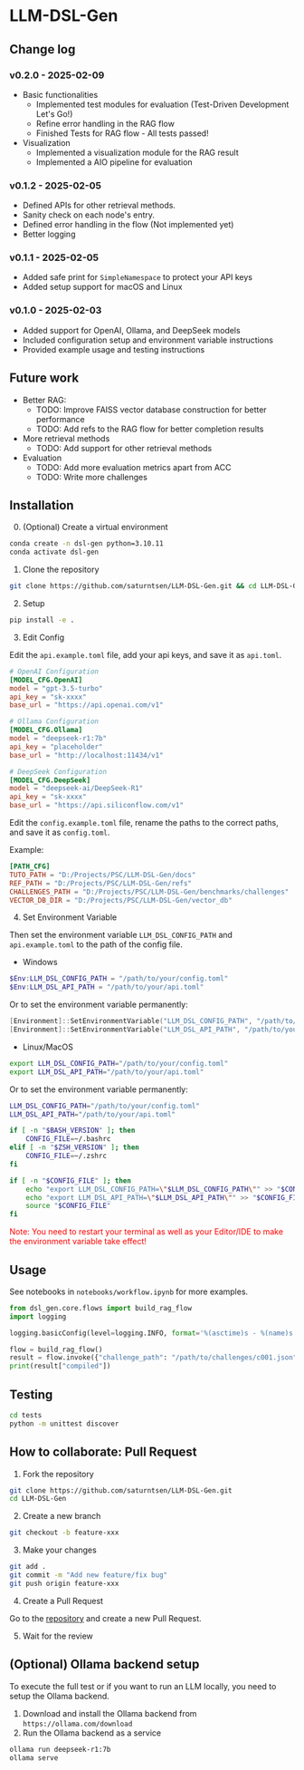 # LLM-DSL-Gen

## Change log

### v0.2.0 - 2025-02-09

- Basic functionalities
  - Implemented test modules for evaluation (Test-Driven Development Let's Go!)
  - Refine error handling in the RAG flow
  - Finished Tests for RAG flow - All tests passed!
- Visualization
  - Implemented a visualization module for the RAG result 
  - Implemented a AIO pipeline for evaluation
  
### v0.1.2 - 2025-02-05
- Defined APIs for other retrieval methods.
- Sanity check on each node's entry.
- Defined error handling in the flow (Not implemented yet)
- Better logging

### v0.1.1 - 2025-02-05
- Added safe print for `SimpleNamespace` to protect your API keys
- Added setup support for macOS and Linux

### v0.1.0 - 2025-02-03
- Added support for OpenAI, Ollama, and DeepSeek models
- Included configuration setup and environment variable instructions
- Provided example usage and testing instructions

## Future work

- Better RAG:
    - TODO: Improve FAISS vector database construction for better performance
    - TODO: Add refs to the RAG flow for better completion results
- More retrieval methods
  - TODO: Add support for other retrieval methods
- Evaluation
  - TODO: Add more evaluation metrics apart from ACC
  - TODO: Write more challenges



## Installation

0. (Optional) Create a virtual environment

```bash
conda create -n dsl-gen python=3.10.11
conda activate dsl-gen
```

1. Clone the repository
```bash
git clone https://github.com/saturntsen/LLM-DSL-Gen.git && cd LLM-DSL-Gen
```
2. Setup
```bash
pip install -e .
```

3. Edit Config

Edit the `api.example.toml` file, add your api keys,  and save it as `api.toml`.

```toml
# OpenAI Configuration
[MODEL_CFG.OpenAI]
model = "gpt-3.5-turbo"
api_key = "sk-xxxx"
base_url = "https://api.openai.com/v1"

# Ollama Configuration
[MODEL_CFG.Ollama]
model = "deepseek-r1:7b"
api_key = "placeholder"
base_url = "http://localhost:11434/v1"

# DeepSeek Configuration
[MODEL_CFG.DeepSeek]
model = "deepseek-ai/DeepSeek-R1"
api_key = "sk-xxxx"
base_url = "https://api.siliconflow.com/v1"
```

Edit the `config.example.toml` file, rename the paths to the correct paths, and save it as `config.toml`.

Example:

```toml
[PATH_CFG]
TUTO_PATH = "D:/Projects/PSC/LLM-DSL-Gen/docs"
REF_PATH = "D:/Projects/PSC/LLM-DSL-Gen/refs"
CHALLENGES_PATH = "D:/Projects/PSC/LLM-DSL-Gen/benchmarks/challenges"
VECTOR_DB_DIR = "D:/Projects/PSC/LLM-DSL-Gen/vector_db"
```

4. Set Environment Variable

Then set the environment variable `LLM_DSL_CONFIG_PATH` and `api.example.toml` to the path of the config file.

- Windows

```powershell
$Env:LLM_DSL_CONFIG_PATH = "/path/to/your/config.toml"
$Env:LLM_DSL_API_PATH = "/path/to/your/api.toml"
```
Or to set the environment variable permanently:

```powershell
[Environment]::SetEnvironmentVariable("LLM_DSL_CONFIG_PATH", "/path/to/your/config.toml", "User")
[Environment]::SetEnvironmentVariable("LLM_DSL_API_PATH", "/path/to/your/api.toml", "User")
```

- Linux/MacOS

```bash
export LLM_DSL_CONFIG_PATH="/path/to/your/config.toml"
export LLM_DSL_API_PATH="/path/to/your/api.toml"
```

Or to set the environment variable permanently:
```bash
LLM_DSL_CONFIG_PATH="/path/to/your/config.toml"
LLM_DSL_API_PATH="/path/to/your/api.toml"

if [ -n "$BASH_VERSION" ]; then
    CONFIG_FILE=~/.bashrc
elif [ -n "$ZSH_VERSION" ]; then
    CONFIG_FILE=~/.zshrc
fi

if [ -n "$CONFIG_FILE" ]; then
    echo "export LLM_DSL_CONFIG_PATH=\"$LLM_DSL_CONFIG_PATH\"" >> "$CONFIG_FILE"
    echo "export LLM_DSL_API_PATH=\"$LLM_DSL_API_PATH\"" >> "$CONFIG_FILE"
    source "$CONFIG_FILE"
fi
```
<span style="color:red">Note: You need to restart your terminal as well as your Editor/IDE to make the environment variable take effect!</span>

## Usage

See notebooks in `notebooks/workflow.ipynb` for more examples.

```python
from dsl_gen.core.flows import build_rag_flow
import logging

logging.basicConfig(level=logging.INFO, format='%(asctime)s - %(name)s - %(levelname)s - %(message)s')  

flow = build_rag_flow()
result = flow.invoke({"challenge_path": "/path/to/challenges/c001.json"})  
print(result["compiled"])
```

## Testing

```bash
cd tests
python -m unittest discover
```

## How to collaborate: Pull Request

1. Fork the repository
```bash
git clone https://github.com/saturntsen/LLM-DSL-Gen.git
cd LLM-DSL-Gen
```

2. Create a new branch
```bash
git checkout -b feature-xxx
```

3. Make your changes
```bash
git add .
git commit -m "Add new feature/fix bug"
git push origin feature-xxx
```

4. Create a Pull Request

Go to the [repository](https://github.com/saturntsen/LLM-DSL-Gen) and create a new Pull Request.

5. Wait for the review

## (Optional) Ollama backend setup

To execute the full test or if you want to run an LLM locally, you need to setup the Ollama backend.

1. Download and install the Ollama backend from `https://ollama.com/download`
2. Run the Ollama backend as a service

```bash
ollama run deepseek-r1:7b
ollama serve
```

